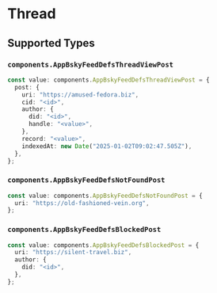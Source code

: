# Thread


## Supported Types

### `components.AppBskyFeedDefsThreadViewPost`

```typescript
const value: components.AppBskyFeedDefsThreadViewPost = {
  post: {
    uri: "https://amused-fedora.biz",
    cid: "<id>",
    author: {
      did: "<id>",
      handle: "<value>",
    },
    record: "<value>",
    indexedAt: new Date("2025-01-02T09:02:47.505Z"),
  },
};
```

### `components.AppBskyFeedDefsNotFoundPost`

```typescript
const value: components.AppBskyFeedDefsNotFoundPost = {
  uri: "https://old-fashioned-vein.org",
};
```

### `components.AppBskyFeedDefsBlockedPost`

```typescript
const value: components.AppBskyFeedDefsBlockedPost = {
  uri: "https://silent-travel.biz",
  author: {
    did: "<id>",
  },
};
```

